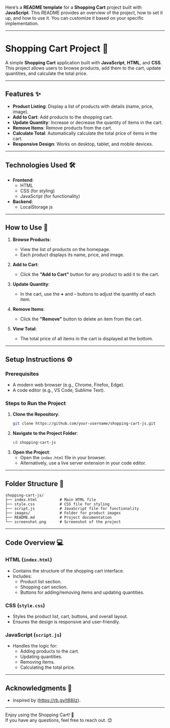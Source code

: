 Here’s a **README template** for a **Shopping Cart** project built with **JavaScript**. This README provides an overview of the project, how to set it up, and how to use it. You can customize it based on your specific implementation.

---

# Shopping Cart Project 🛒

A simple **Shopping Cart** application built with **JavaScript**, **HTML**, and **CSS**. This project allows users to browse products, add them to the cart, update quantities, and calculate the total price.

---

## Features ✨

- **Product Listing**: Display a list of products with details (name, price, image).
- **Add to Cart**: Add products to the shopping cart.
- **Update Quantity**: Increase or decrease the quantity of items in the cart.
- **Remove Items**: Remove products from the cart.
- **Calculate Total**: Automatically calculate the total price of items in the cart.
- **Responsive Design**: Works on desktop, tablet, and mobile devices.

---

## Technologies Used 🛠️

- **Frontend**:
  - HTML
  - CSS (for styling)
  - JavaScript (for functionality)
- **Backend**:
  - LocalStorage js
---

## How to Use 🚀

1. **Browse Products**:
   - View the list of products on the homepage.
   - Each product displays its name, price, and image.

2. **Add to Cart**:
   - Click the **"Add to Cart"** button for any product to add it to the cart.

3. **Update Quantity**:
   - In the cart, use the **+** and **-** buttons to adjust the quantity of each item.

4. **Remove Items**:
   - Click the **"Remove"** button to delete an item from the cart.

5. **View Total**:
   - The total price of all items in the cart is displayed at the bottom.

---

## Setup Instructions ⚙️

### Prerequisites
- A modern web browser (e.g., Chrome, Firefox, Edge).
- A code editor (e.g., VS Code, Sublime Text).

### Steps to Run the Project
1. **Clone the Repository**:
   ```bash
   git clone https://github.com/your-username/shopping-cart-js.git
   ```
2. **Navigate to the Project Folder**:
   ```bash
   cd shopping-cart-js
   ```
3. **Open the Project**:
   - Open the `index.html` file in your browser.
   - Alternatively, use a live server extension in your code editor.

---

## Folder Structure 📂

```
shopping-cart-js/
├── index.html          # Main HTML file
├── style.css           # CSS file for styling
├── script.js           # JavaScript file for functionality
├── images/             # Folder for product images
├── README.md           # Project documentation
└── screenshot.png      # Screenshot of the project
```

---

## Code Overview 💻

### HTML (`index.html`)
- Contains the structure of the shopping cart interface.
- Includes:
  - Product list section.
  - Shopping cart section.
  - Buttons for adding/removing items and updating quantities.

### CSS (`style.css`)
- Styles the product list, cart, buttons, and overall layout.
- Ensures the design is responsive and user-friendly.

### JavaScript (`script.js`)
- Handles the logic for:
  - Adding products to the cart.
  - Updating quantities.
  - Removing items.
  - Calculating the total price.

---

## Acknowledgments 🙏

- Inspired by (https://rb.gy/t88ilz).

---

Enjoy using the Shopping Cart! 🛒  
If you have any questions, feel free to reach out. 😊
